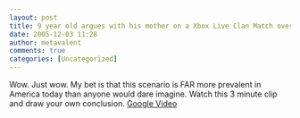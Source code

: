 ```yaml
---
layout: post
title: 9 year old argues with his mother on a Xbox Live Clan Match over Chocolate Milk
date: 2005-12-03 11:28
author: metavalent
comments: true
categories: [Uncategorized]
---
```

Wow.  Just wow.  My bet is that this scenario is FAR more prevalent in America today than anyone would dare imagine.  Watch this 3 minute clip and draw your own conclusion.  <a href="http://video.google.com/videoplay?docid=-7153152098207965240">Google Video</a>
